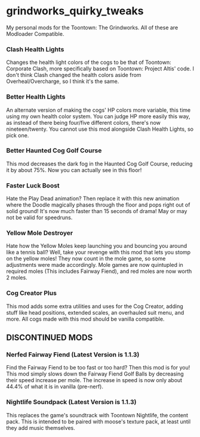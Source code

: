 # grindworks_quirky_tweaks
My personal mods for the Toontown: The Grindworks. All of these are Modloader Compatible.

### Clash Health Lights
Changes the health light colors of the cogs to be that of Toontown: Corporate Clash, more specifically based on Toontown: Project Altis' code. I don't think Clash changed the health colors aside from Overheal/Overcharge, so I think it's the same.

### Better Health Lights
An alternate version of making the cogs' HP colors more variable, this time using my own health color system. You can judge HP more easily this way, as instead of there being four/five different colors, there's now nineteen/twenty. You cannot use this mod alongside Clash Health Lights, so pick one.

### Better Haunted Cog Golf Course
This mod decreases the dark fog in the Haunted Cog Golf Course, reducing it by about 75%. Now you can actually see in this floor!

### Faster Luck Boost
Hate the Play Dead animation? Then replace it with this new animation where the Doodle magically phases through the floor and pops right out of solid ground! It's now much faster than 15 seconds of drama! May or may not be valid for speedruns.

### Yellow Mole Destroyer
Hate how the Yellow Moles keep launching you and bouncing you around like a tennis ball? Well, take your revenge with this mod that lets you stomp on the yellow moles! They now count in the mole game, so some adjustments were made accordingly. Mole games are now quintupled in required moles (This includes Fairway Fiend), and red moles are now worth 2 moles.

### Cog Creator Plus
This mod adds some extra utilities and uses for the Cog Creator, adding stuff like head positions, extended scales, an overhauled suit menu, and more. All cogs made with this mod should be vanilla compatible.

## DISCONTINUED MODS

### Nerfed Fairway Fiend (Latest Version is 1.1.3)
Find the Fairway Fiend to be too fast or too hard? Then this mod is for you! This mod simply slows down the Fairway Fiend Golf Balls by decreasing their speed increase per mole. The increase in speed is now only about 44.4% of what it is in vanilla (pre-nerf).

### Nightlife Soundpack (Latest Version is 1.1.3)
This replaces the game's soundtrack with Toontown Nightlife, the content pack. This is intended to be paired with moose's texture pack, at least until they add music themselves.

